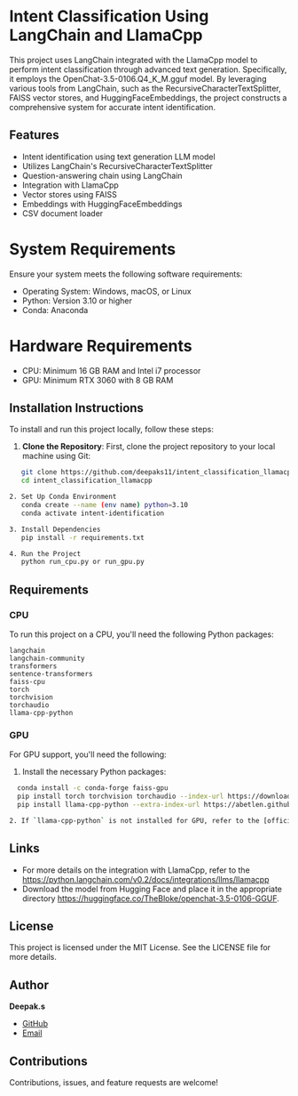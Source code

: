 # Intent Classification Using LangChain and LlamaCpp

This project uses LangChain integrated with the LlamaCpp model to perform intent classification through advanced text generation. Specifically, it employs the OpenChat-3.5-0106.Q4_K_M.gguf model. By leveraging various tools from LangChain, such as the RecursiveCharacterTextSplitter, FAISS vector stores, and HuggingFaceEmbeddings, the project constructs a comprehensive system for accurate intent identification. 

## Features

- Intent identification using text generation LLM model
- Utilizes LangChain's RecursiveCharacterTextSplitter
- Question-answering chain using LangChain
- Integration with LlamaCpp
- Vector stores using FAISS
- Embeddings with HuggingFaceEmbeddings
- CSV document loader

# System Requirements
  Ensure your system meets the following software requirements:
  - Operating System: Windows, macOS, or Linux
  - Python: Version 3.10 or higher
  - Conda: Anaconda 

# Hardware Requirements

  - CPU: Minimum 16 GB RAM and Intel i7 processor
  - GPU: Minimum RTX 3060 with 8 GB RAM

## Installation Instructions

To install and run this project locally, follow these steps:

1. **Clone the Repository**: First, clone the project repository to your local machine using Git:

```sh
   git clone https://github.com/deepaks11/intent_classification_llamacpp
   cd intent_classification_llamacpp

2. Set Up Conda Environment
   conda create --name (env name) python=3.10
   conda activate intent-identification

3. Install Dependencies
   pip install -r requirements.txt

4. Run the Project
   python run_cpu.py or run_gpu.py
```

## Requirements

### CPU

To run this project on a CPU, you'll need the following Python packages:

```plaintext
langchain
langchain-community
transformers
sentence-transformers
faiss-cpu
torch
torchvision
torchaudio
llama-cpp-python
```
### GPU

For GPU support, you'll need the following:

1. Install the necessary Python packages:

```sh
  conda install -c conda-forge faiss-gpu
  pip install torch torchvision torchaudio --index-url https://download.pytorch.org/whl/cu121
  pip install llama-cpp-python --extra-index-url https://abetlen.github.io/llama-cpp-python/whl/cu124

2. If `llama-cpp-python` is not installed for GPU, refer to the [official installation guide](https://github.com/abetlen/llama-cpp-python).
```
## Links
- For more details on the integration with LlamaCpp, refer to the https://python.langchain.com/v0.2/docs/integrations/llms/llamacpp
- Download the model from Hugging Face and place it in the appropriate directory https://huggingface.co/TheBloke/openchat-3.5-0106-GGUF.
 
## License

This project is licensed under the MIT License. See the LICENSE file for more details.

## Author
**Deepak.s**
- [GitHub](https://github.com/deepaks11)
- [Email](mailto:deepaklsm11@gmail.com)

## Contributions

Contributions, issues, and feature requests are welcome!
                                                                       
